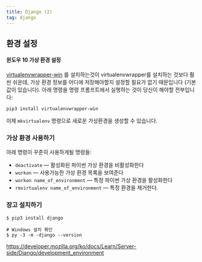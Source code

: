 ```yaml
---
title: Django (2)
tag: django
---
```




## 환경 설정

#### 윈도우 10 가상 환경 설정

[virtualenvwrapper-win](https://pypi.python.org/pypi/virtualenvwrapper-win) 를 설치하는것이 virtualenvwrapper를 설치하는 것보다 훨씬 쉬운데, 가상 환경 정보를 어디에 저장해야할지 설정할 필요가 없기 때문입니다 (기본값이 있습니다). 아래 명령을 명령 프롬프트에서 실행하는 것이 당신이 해야할 전부입니다:

```
pip3 install virtualenvwrapper-win
```

이제 `mkvirtualenv` 명령으로 새로운 가상환경을 생성할 수 있습니다.

### 가상 환경 사용하기

아래 명령이 꾸준히 사용하게될 명령들:

- `deactivate` — 활성화된 파이썬 가상 환경을 비활성화한다
- `workon` — 사용가능한 가상 환경 목록을 보여준다
- `workon name_of_environment` — 특정 파이썬 가상 환경을 활성화한다
- `rmvirtualenv name_of_environment` — 특정 환경을 제거한다.

### 장고 설치하기

```
$ pip3 install django

# Windows 설치 확인
$ py -3 -m -django --version
```



https://developer.mozilla.org/ko/docs/Learn/Server-side/Django/development_environment

